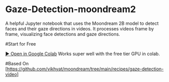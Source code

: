 # Gaze-Detection-moondream2
A helpful Jupyter notebook that uses the Moondream 2B model to detect faces and their gaze directions in videos. It processes videos frame by frame, visualizing face detections and gaze directions.

#Start for Free

[▶️ Open in Google Colab](https://colab.research.google.com/github/erwe324/Gaze-Detection-moondream2/blob/main/Gaze_Detection.ipynb)
Works super well with the free tier GPU in colab.


#Based On
[https://github.com/vikhyat/moondream/tree/main/recipes/gaze-detection-video]
